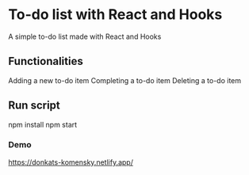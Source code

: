 # To-do list with React and Hooks

A simple to-do list made with React and Hooks

## Functionalities

Adding a new to-do item
Completing a to-do item
Deleting a to-do item

## Run script

npm install
npm start

### Demo

https://donkats-komensky.netlify.app/

